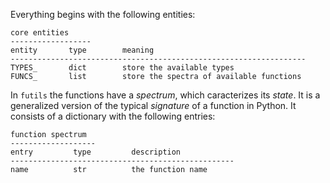 
Everything begins with the following entities:

```
core entities
------------------
entity       type        meaning
------------------------------------------------------------------
TYPES_       dict        store the available types
FUNCS_       list        store the spectra of available functions
```

In `futils` the functions have a *spectrum*, which caracterizes its *state*. It is a generalized version of the typical *signature* of a function in Python. It consists of a dictionary with the following entries:

```
function spectrum
-------------------
entry         type         description
--------------------------------------------------
name          str          the function name
```
